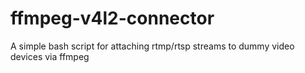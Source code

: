 # ffmpeg-v4l2-connector
A simple bash script for attaching rtmp/rtsp streams to dummy video devices via ffmpeg
